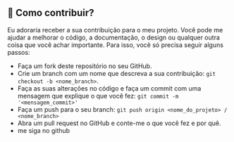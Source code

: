 ## 🙌 Como contribuir?

Eu adoraria receber a sua contribuição para o meu projeto. Você pode me ajudar a melhorar o código, a documentação, o design ou qualquer outra coisa que você achar importante. Para isso, você só precisa seguir alguns passos:

- Faça um fork deste repositório no seu GitHub.
- Crie um branch com um nome que descreva a sua contribuição: `git checkout -b <nome_branch>`.
- Faça as suas alterações no código e faça um commit com uma mensagem que explique o que você fez: `git commit -m '<mensagem_commit>'`
- Faça um push para o seu branch: `git push origin <nome_do_projeto> / <nome_branch>`
- Abra um pull request no GitHub e conte-me o que você fez e por quê.
- me siga no github
